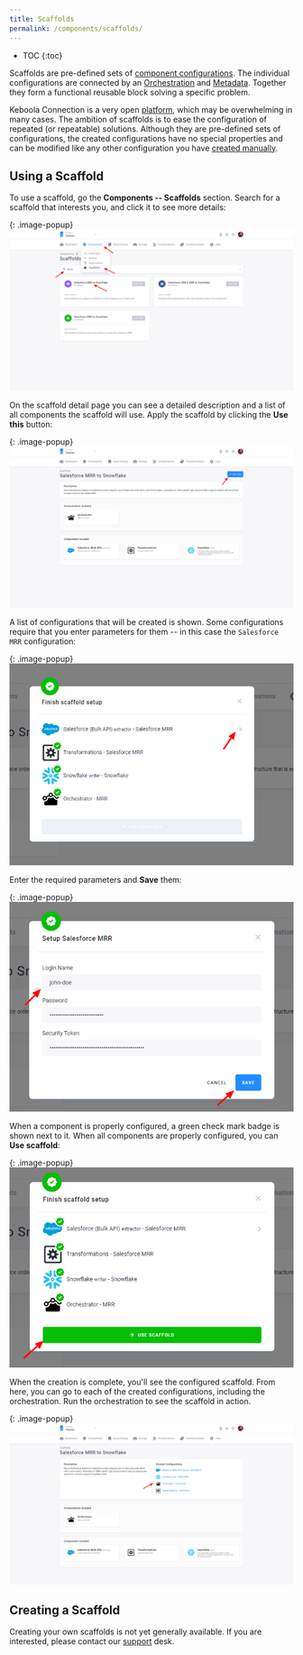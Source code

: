 ```yaml
---
title: Scaffolds
permalink: /components/scaffolds/
---
```


* TOC
{:toc}

Scaffolds are pre-defined sets of [component configurations](/components/). The individual configurations are connected 
by an [Orchestration](/orchestrator/) and [Metadata](/storage/tables/#metadata). Together they form a functional
reusable block solving a specific problem. 

Keboola Connection is a very open [platform](/overview), which may be overwhelming in many cases. The ambition of 
scaffolds is to ease the configuration of repeated (or repeatable) solutions. Although they are pre-defined sets of configurations,
the created configurations have no special properties and can be modified like any other configuration
you have [created manually](/components/#creating-component-configuration).

## Using a Scaffold
To use a scaffold, go the **Components -- Scaffolds** section. Search for a scaffold that interests you, and click it to see more details:

{: .image-popup}
![Screenshot - Scaffolds Intro](/components/scaffolds/scaffolds-1.png)

On the scaffold detail page you can see a detailed description and a list of all components the scaffold will use. Apply the 
scaffold by clicking the **Use this** button:

{: .image-popup}
![Screenshot - Scaffolds Detail](/components/scaffolds/scaffolds-2.png)

A list of configurations that will be created is shown. Some configurations require that you enter parameters for them --
in this case the `Salesforce MRR` configuration:

{: .image-popup}
![Screenshot - Configure Scaffold](/components/scaffolds/scaffolds-3.png)

Enter the required parameters and **Save** them:

{: .image-popup}
![Screenshot - Configure Salesforce](/components/scaffolds/scaffolds-4.png)

When a component is properly configured, a green check mark badge is shown next to it. When all components are properly configured,
you can **Use scaffold**:

{: .image-popup}
![Screenshot - Use Scaffold](/components/scaffolds/scaffolds-5.png)

When the creation is complete, you'll see the configured scaffold. From here, you can go to each of the created configurations,
including the orchestration. Run the orchestration to see the scaffold in action.

{: .image-popup}
![Screenshot - Use Scaffold](/components/scaffolds/scaffolds-6.png)

## Creating a Scaffold
Creating your own scaffolds is not yet generally available. If you are interested, please contact our [support](/management/support/) desk.
